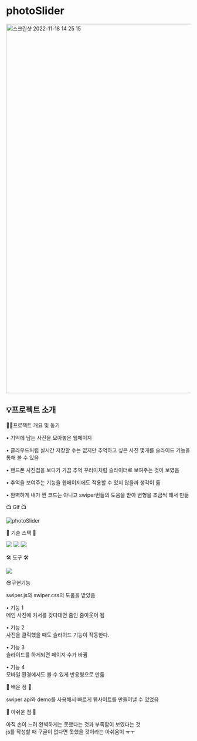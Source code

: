 # photoSlider
<img width="1006" alt="스크린샷 2022-11-18 14 25 15" src="https://user-images.githubusercontent.com/62044613/202627104-b83081d5-ecc3-4446-ae32-284a4c83bc19.png">

<h2>💡프로젝트 소개</h2>

✍🏻프로젝트 개요 및 동기 

• 기억에 남는 사진을 모아놓은 웹페이지

• 클라우드처럼 실시간 저장할 수는 없지만 추억하고 싶은 사진 몇개를 슬라이드 기능을 통해 볼 수 있음

• 핸드폰 사진첩을 보다가 가끔 추억 꾸러미처럼 슬라이더로 보여주는 것이 보였음 

• 추억을 보여주는 기능을 웹페이지에도 적용할 수 있지 않을까 생각이 듦

• 완벽하게 내가 짠 코드는 아니고 swiper번들의 도움을 받아 변형을 조금씩 해서 만듦


📺 Gif 📺</br>

![photoSlider](https://user-images.githubusercontent.com/62044613/202618708-f0e27855-c7c3-478a-aeb0-357b3edc26af.gif)

🎀 기술 스택 🎀 

<img src="https://img.shields.io/badge/HTML5-E34F26?style=flat-square&logo=html5&logoColor=white"/> <img src="https://img.shields.io/badge/CSS3-1572B6?style=flat-square&logo=css3&logoColor=white"/> <img src="https://img.shields.io/badge/JavaScript-F7DF1E?style=flat-square&logo=javascript&logoColor=white"/> 

🛠 도구 🛠 

<img src="https://img.shields.io/badge/Visual Studio Code-007ACC?style=flat-square&logo=visualstudiocode&logoColor=white"/>

😎구현기능

swiper.js와 swiper.css의 도움을 받았음

• 기능 1 </br>
메인 사진에 커서를 갖다대면 줌인 줌아웃이 됨

• 기능 2</br>
사진을 클릭했을 때도 슬라이드 기능이 작동한다.

• 기능 3</br>
슬라이드를 하게되면 페이지 수가 바뀜

• 기능 4 </br>
모바일 환경에서도 볼 수 있게 반응형으로 만듦


🫠 배운 점 🫠

swiper api와 demo를 사용해서 빠르게 웹사이트를 만들어낼 수 있었음


🫠 아쉬운 점 🫠

아직 손이 느려 완벽하게는 못했다는 것과 부족함이 보였다는 것</br>
js를 작성할 때 구글이 없다면 못했을 것이라는 아쉬움이 ㅠㅜ

